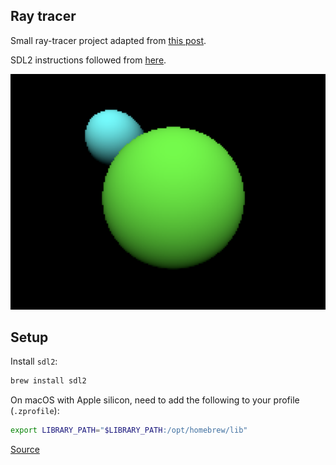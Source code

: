 ## Ray tracer

Small ray-tracer project adapted from [this post](https://matklad.github.io/2022/12/31/raytracer-construction-kit.html).

SDL2 instructions followed from [here](https://blog.logrocket.com/using-sdl2-bindings-rust/).

![./images/example.png](./images/example.png)

## Setup

Install `sdl2`:

```sh
brew install sdl2
```

On macOS with Apple silicon, need to add the following to your profile (`.zprofile`):

```sh
export LIBRARY_PATH="$LIBRARY_PATH:/opt/homebrew/lib"
```

[Source](https://github.com/PistonDevelopers/rust-empty/issues/175#issuecomment-927172098)
